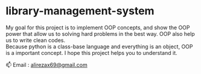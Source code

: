 # library-management-system

My goal for this project is to implement OOP concepts, and show the OOP power  that allow us to solving hard problems in the best way. 
OOP also help us to write clean codes. 
<br/>
Because python is a class-base language and everything is an object, OOP is a important concept. I hope this project helps you to understand 
it.

:mailbox: Email : alirezax69@gmail.com
